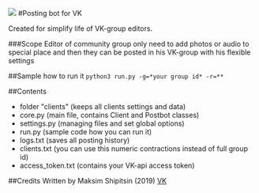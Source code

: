 ![](https://upload.wikimedia.org/wikipedia/commons/thumb/2/21/VK.com-logo.svg/1200px-VK.com-logo.svg.png)
#Posting bot for VK

Created for simplify life of VK-group editors.

###Scope
Editor of community group only need to add photos or audio to special place
and then they can be posted in his VK-group with his flexible settings

##Sample how to run it
`python3 run.py -g=*your group id* -r=**`

##Contents
- folder "clients" (keeps all clients settings and data)
- core.py (main file, contains Client and Postbot classes)
- settings.py (managing files and set global options)
- run.py (sample code how you can run it)
- logs.txt (saves all posting history)
- clients.txt (you can use this numeric contractions instead of full group id)
- access_token.txt (contains your VK-api access token)

##Credits
Written by Maksim Shipitsin (2019)
[VK](https://vk.com/mshipits)